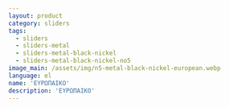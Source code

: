 ```yaml
---
layout: product
category: sliders
tags:
  - sliders
  - sliders-metal
  - sliders-metal-black-nickel
  - sliders-metal-black-nickel-no5
image_main: /assets/img/n5-metal-black-nickel-european.webp
language: el
name: 'ΕΥΡΩΠΑΙΚΟ'
description: 'ΕΥΡΩΠΑΙΚΟ'
---
```

